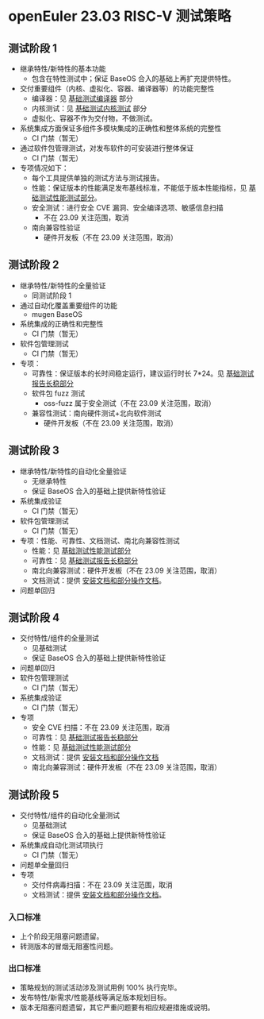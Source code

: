 # openEuler 23.03 RISC-V 测试策略

## 测试阶段 1

- 继承特性/新特性的基本功能
  - 包含在特性测试中；保证 BaseOS 合入的基础上再扩充提供特性。
- 交付重要组件（内核、虚拟化、容器、编译器等）的功能完整性
  - 编译器：见 [基础测试编译器](./BasicTest/compilers/) 部分
  - 内核测试：见 [基础测试内核测试](./BasicTest/kernel/) 部分
  - 虚拟化、容器不作为交付物，不做测试。
- 系统集成方面保证多组件多模块集成的正确性和整体系统的完整性
  - CI 门禁（暂无）
- 通过软件包管理测试，对发布软件的可安装进行整体保证
  - CI 门禁（暂无）
- 专项情况如下：
  - 每个工具提供单独的测试方法与测试报告。
  - 性能：保证版本的性能满足发布基线标准，不能低于版本性能指标，见 [基础测试性能测试部分](./BasicTest/performance/)。
  - 安全测试：进行安全 CVE 漏洞、安全编译选项、敏感信息扫描
    - 不在 23.09 关注范围，取消
  - 南向兼容性验证
    - 硬件开发板（不在 23.09 关注范围，取消）

## 测试阶段 2

- 继承特性/新特性的全量验证
  - 同测试阶段 1
- 通过自动化覆盖重要组件的功能
  - mugen BaseOS
- 系统集成的正确性和完整性
  - CI 门禁（暂无）
- 软件包管理测试
  - CI 门禁（暂无）
- 专项：
  - 可靠性：保证版本的长时间稳定运行，建议运行时长 7\*24。见 [基础测试报告长稳部分](./BasicTest/long_stress/)
  - 软件包 fuzz 测试
    - oss-fuzz 属于安全测试（不在 23.09 关注范围，取消）
  - 兼容性测试：南向硬件测试+北向软件测试
    - 硬件开发板（不在 23.09 关注范围，取消）

## 测试阶段 3

- 继承特性/新特性的自动化全量验证
  - 无继承特性
  - 保证 BaseOS 合入的基础上提供新特性验证
- 系统集成验证
  - CI 门禁（暂无）
- 软件包管理测试
  - CI 门禁（暂无）
- 专项：性能、可靠性、文档测试、南北向兼容性测试
    - 性能：见 [基础测试性能测试部分](./BasicTest/performance/)
    - 可靠性：见 [基础测试报告长稳部分](./BasicTest/long_stress/)
    - 南北向兼容测试：硬件开发板（不在 23.09 关注范围，取消）
    - 文档测试：提供 [安装文档和部分操作文档](./docs)。
- 问题单回归

## 测试阶段 4

- 交付特性/组件的全量测试
  - 见基础测试
  - 保证 BaseOS 合入的基础上提供新特性验证
- 问题单回归
- 软件包管理测试
  - CI 门禁（暂无）
- 系统集成验证
  - CI 门禁（暂无）
- 专项
  - 安全 CVE 扫描：不在 23.09 关注范围，取消
  - 可靠性：见 [基础测试报告长稳部分](./BasicTest/long_stress/)
  - 性能：见 [基础测试性能测试部分](./BasicTest/performance/)
  - 文档测试：提供 [安装文档和部分操作文档](./docs)
  - 南北向兼容测试：硬件开发板（不在 23.09 关注范围，取消）

## 测试阶段 5

- 交付特性/组件的自动化全量测试
  - 见基础测试
  - 保证 BaseOS 合入的基础上提供新特性验证
- 系统集成自动化测试项执行
  - CI 门禁（暂无）
- 问题单全量回归
- 专项
  - 交付件病毒扫描：不在 23.09 关注范围，取消
  - 文档测试：提供 [安装文档和部分操作文档](./docs)。

### 入口标准

- 上个阶段无阻塞问题遗留。
- 转测版本的冒烟无阻塞性问题。

### 出口标准

- 策略规划的测试活动涉及测试用例 100% 执行完毕。
- 发布特性/新需求/性能基线等满足版本规划目标。
- 版本无阻塞问题遗留，其它严重问题要有相应规避措施或说明。